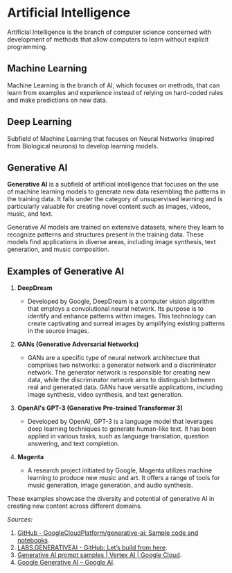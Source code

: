 # Artificial Intelligence

Artificial Intelligence is the branch of computer science concerned with development of methods that allow computers to learn without explicit programming.

## Machine Learning

Machine Learning is the branch of AI, which focuses on methods, that can learn from examples and experience instead of relying on hard-coded rules and make predictions on new data.

## Deep Learning

Subfield of Machine Learning that focuses on Neural Networks (inspired from Biological neurons) to develop learning models.

## Generative AI

**Generative AI** is a subfield of artificial intelligence that focuses on the use of machine learning models to generate new data resembling the patterns in the training data. It falls under the category of unsupervised learning and is particularly valuable for creating novel content such as images, videos, music, and text.

Generative AI models are trained on extensive datasets, where they learn to recognize patterns and structures present in the training data. These models find applications in diverse areas, including image synthesis, text generation, and music composition.

## Examples of Generative AI

1. **DeepDream**
   - Developed by Google, DeepDream is a computer vision algorithm that employs a convolutional neural network. Its purpose is to identify and enhance patterns within images. This technology can create captivating and surreal images by amplifying existing patterns in the source images.

2. **GANs (Generative Adversarial Networks)**
   - GANs are a specific type of neural network architecture that comprises two networks: a generator network and a discriminator network. The generator network is responsible for creating new data, while the discriminator network aims to distinguish between real and generated data. GANs have versatile applications, including image synthesis, video synthesis, and text generation.

3. **OpenAI's GPT-3 (Generative Pre-trained Transformer 3)**
   - Developed by OpenAI, GPT-3 is a language model that leverages deep learning techniques to generate human-like text. It has been applied in various tasks, such as language translation, question answering, and text completion.

4. **Magenta**
   - A research project initiated by Google, Magenta utilizes machine learning to produce new music and art. It offers a range of tools for music generation, image generation, and audio synthesis.

These examples showcase the diversity and potential of generative AI in creating new content across different domains.

*Sources:*

1. [GitHub - GoogleCloudPlatform/generative-ai: Sample code and notebooks](https://github.com/GoogleCloudPlatform/generative-ai).
2. [LABS.GENERATIVEAI - GitHub: Let’s build from here](https://github.com/microsoft/Excel-Labs/blob/main/labs-generative-ai/README.md).
3. [Generative AI prompt samples | Vertex AI | Google Cloud](https://cloud.google.com/vertex-ai/docs/generative-ai/learn/prompt-samples).
4. [Google Generative AI – Google AI](https://ai.google/discover/generativeai).
